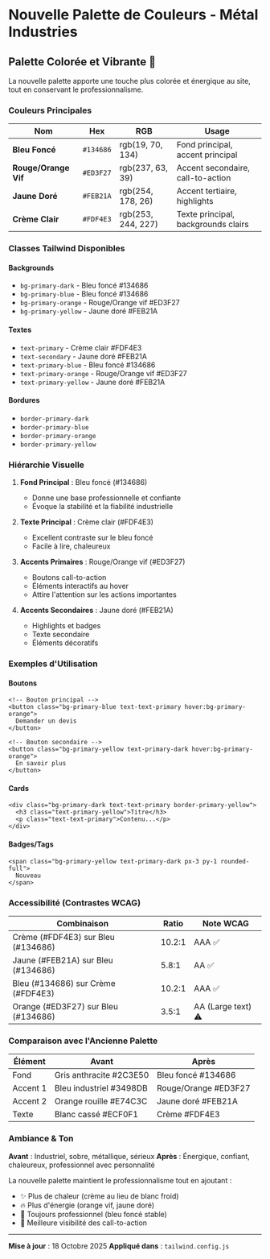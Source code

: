 # Nouvelle Palette de Couleurs - Métal Industries

## Palette Colorée et Vibrante 🎨

La nouvelle palette apporte une touche plus colorée et énergique au site, tout en conservant le professionnalisme.

### Couleurs Principales

| Nom | Hex | RGB | Usage |
|-----|-----|-----|-------|
| **Bleu Foncé** | `#134686` | rgb(19, 70, 134) | Fond principal, accent principal |
| **Rouge/Orange Vif** | `#ED3F27` | rgb(237, 63, 39) | Accent secondaire, call-to-action |
| **Jaune Doré** | `#FEB21A` | rgb(254, 178, 26) | Accent tertiaire, highlights |
| **Crème Clair** | `#FDF4E3` | rgb(253, 244, 227) | Texte principal, backgrounds clairs |

### Classes Tailwind Disponibles

#### Backgrounds
- `bg-primary-dark` - Bleu foncé #134686
- `bg-primary-blue` - Bleu foncé #134686
- `bg-primary-orange` - Rouge/Orange vif #ED3F27
- `bg-primary-yellow` - Jaune doré #FEB21A

#### Textes
- `text-primary` - Crème clair #FDF4E3
- `text-secondary` - Jaune doré #FEB21A
- `text-primary-blue` - Bleu foncé #134686
- `text-primary-orange` - Rouge/Orange vif #ED3F27
- `text-primary-yellow` - Jaune doré #FEB21A

#### Bordures
- `border-primary-dark`
- `border-primary-blue`
- `border-primary-orange`
- `border-primary-yellow`

### Hiérarchie Visuelle

1. **Fond Principal** : Bleu foncé (#134686)
   - Donne une base professionnelle et confiante
   - Évoque la stabilité et la fiabilité industrielle

2. **Texte Principal** : Crème clair (#FDF4E3)
   - Excellent contraste sur le bleu foncé
   - Facile à lire, chaleureux

3. **Accents Primaires** : Rouge/Orange vif (#ED3F27)
   - Boutons call-to-action
   - Éléments interactifs au hover
   - Attire l'attention sur les actions importantes

4. **Accents Secondaires** : Jaune doré (#FEB21A)
   - Highlights et badges
   - Texte secondaire
   - Éléments décoratifs

### Exemples d'Utilisation

#### Boutons
```vue
<!-- Bouton principal -->
<button class="bg-primary-blue text-text-primary hover:bg-primary-orange">
  Demander un devis
</button>

<!-- Bouton secondaire -->
<button class="bg-primary-yellow text-primary-dark hover:bg-primary-orange">
  En savoir plus
</button>
```

#### Cards
```vue
<div class="bg-primary-dark text-text-primary border-primary-yellow">
  <h3 class="text-primary-yellow">Titre</h3>
  <p class="text-text-primary">Contenu...</p>
</div>
```

#### Badges/Tags
```vue
<span class="bg-primary-yellow text-primary-dark px-3 py-1 rounded-full">
  Nouveau
</span>
```

### Accessibilité (Contrastes WCAG)

| Combinaison | Ratio | Note WCAG |
|-------------|-------|-----------|
| Crème (#FDF4E3) sur Bleu (#134686) | 10.2:1 | AAA ✅ |
| Jaune (#FEB21A) sur Bleu (#134686) | 5.8:1 | AA ✅ |
| Bleu (#134686) sur Crème (#FDF4E3) | 10.2:1 | AAA ✅ |
| Orange (#ED3F27) sur Bleu (#134686) | 3.5:1 | AA (Large text) ⚠️ |

### Comparaison avec l'Ancienne Palette

| Élément | Avant | Après |
|---------|-------|-------|
| Fond | Gris anthracite #2C3E50 | Bleu foncé #134686 |
| Accent 1 | Bleu industriel #3498DB | Rouge/Orange #ED3F27 |
| Accent 2 | Orange rouille #E74C3C | Jaune doré #FEB21A |
| Texte | Blanc cassé #ECF0F1 | Crème #FDF4E3 |

### Ambiance & Ton

**Avant** : Industriel, sobre, métallique, sérieux
**Après** : Énergique, confiant, chaleureux, professionnel avec personnalité

La nouvelle palette maintient le professionnalisme tout en ajoutant :
- ✨ Plus de chaleur (crème au lieu de blanc froid)
- 🔥 Plus d'énergie (orange vif, jaune doré)
- 💼 Toujours professionnel (bleu foncé stable)
- 🎯 Meilleure visibilité des call-to-action

---

**Mise à jour** : 18 Octobre 2025
**Appliqué dans** : `tailwind.config.js`
